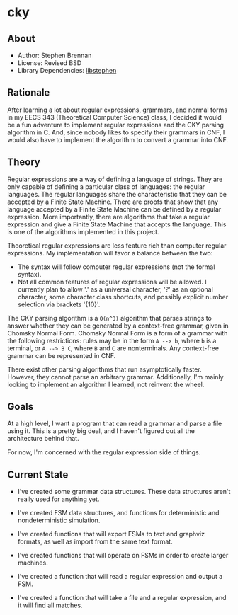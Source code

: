 # cky

## About

- Author: Stephen Brennan
- License: Revised BSD
- Library Dependencies: [libstephen](https://bitbucket.org/brenns10/libstephen)

## Rationale

After learning a lot about regular expressions, grammars, and normal forms in my
EECS 343 (Theoretical Computer Science) class, I decided it would be a fun
adventure to implement regular expressions and the CKY parsing algorithm in C.
And, since nobody likes to specify their grammars in CNF, I would also have to
implement the algorithm to convert a grammar into CNF.

## Theory

Regular expressions are a way of defining a language of strings.  They are only
capable of defining a particular class of languages: the regular languages.  The
regular languages share the characteristic that they can be accepted by a Finite
State Machine.  There are proofs that show that any language accepted by a
Finite State Machine can be defined by a regular expression.  More importantly,
there are algorithms that take a regular expression and give a Finite State
Machine that accepts the language.  This is one of the algorithms implemented in
this project.

Theoretical regular expressions are less feature rich than computer regular
expressions.  My implementation will favor a balance between the two:
- The syntax will follow computer regular expressions (not the formal syntax).
- Not all common features of regular expressions will be allowed.  I currently
  plan to allow '.' as a universal character, '?' as an optional character, some
  character class shortcuts, and possibly explicit number selection via brackets
  '{10}'.

The CKY parsing algorithm is a `O(n^3)` algorithm that parses strings to answer
whether they can be generated by a context-free grammar, given in Chomsky Normal
Form.  Chomsky Normal Form is a form of a grammar with the following
restrictions: rules may be in the form `A --> b`, where `b` is a terminal, or `A
--> B C`, where `B` and `C` are nonterminals.  Any context-free grammar can be
represented in CNF.

There exist other parsing algorithms that run asymptotically faster.  However,
they cannot parse an arbitrary grammar.  Additionally, I'm mainly looking to
implement an algorithm I learned, not reinvent the wheel.

## Goals

At a high level, I want a program that can read a grammar and parse a file using
it.  This is a pretty big deal, and I haven't figured out all the architecture
behind that.

For now, I'm concerned with the regular expression side of things.

## Current State

- I've created some grammar data structures.  These data structures aren't
  really used for anything yet.

- I've created FSM data structures, and functions for deterministic and
  nondeterministic simulation.

- I've created functions that will export FSMs to text and graphviz formats, as
  well as import from the same text format.

- I've created functions that will operate on FSMs in order to create larger
  machines.

- I've created a function that will read a regular expression and output a FSM.

- I've created a function that will take a file and a regular expression, and it
  will find all matches.
